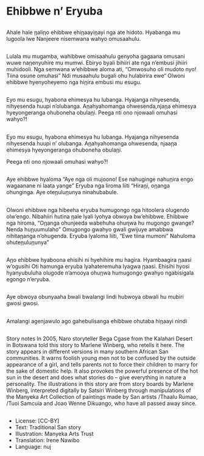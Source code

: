 # Ehibbwe n’ Eryuba

##
Ahale hale ῃaliῃo ehibbwe
ehiῃaayiῃayi nga ate hidoto.
Hyabanga mu lugoola lwe Nanjeere
nisemwana wahyo omusaahulu.

##
Lulala mu mugamba, wahibbwe
omisaahulu genyoha gagaana
omusani wuwe naῃenyuhire mu
mumwi.
Ebiryo byali bihiiri ate nga n’embusi
jihiiri muhidooli. Nga semwana
w’ehibbwe aloma ati, “Omwosuho
oli mudoto nyo! Tiina osune
omuhasi”
Ndi musaahulu bugali ohu hulabirira
ewe“
Olwoni ehibbwe hyenyoheyemo nga
hiῃira embusi mu esugu.

##
Eyo mu esugu, hyabona ehimesya
hu lubanga.
Hyajanga nihyesenda, nihyesenda
huupi n’olubanga.
Aῃahyahomanga ohwesenda,njaῃa
ehimesya hyeyongeranga
ohuboneha obulaῃi.
Peega nti ono njowaali omuhasi
wahyo?!

##
Eyo mu esugu, hyabona ehimesya
hu lubanga.
Hyajanga nihyesenda nihyesenda
huupi
n’ olubanga.
Aῃahyahomanga ohwesenda,
njaaῃa ehimesya
hyeyongeranga ohuboneha obulaῃi.

Peega nti ono njowaali omuhasi
wahyo?!

##
Aye ehibbwe hyaloma “Aye nga oli
mujoono! Ese nahuginge nahuῃira
engo wagaanane
ni laata yange”
Eryuba nga liroma liiti “Hiraῃi,
oῃanga ohunginga.
Aye oteῃuluῃunya ninahubabule.

##
Olwoni ehibbwe nga hibeeha
eryuba humugongo nga hitoolera
olugendo olw’engo.
Nibahiiri hutina ῃale lyali lyohya
obwoya bw’ehibbwe.
Ehibbwe nga hiroma, “Oῃanga
ohunjeeda wabehuha ohuɳwa hu
mugongo gwange?
Nenda huῃuumulaho”
Omugongo gwahyo gwali gwijuye
amabbwa nihitaῃanga n’ohugenda.
Eryuba lyaloma liiti, “Ewe tiina
mumoni”
Nahuloma ohuteῃuluῃunya”

##
Aῃo ehibbwe hyaboona ehisihi ni
hyehihire mu hagira.
Hyambaagira ῃaasi w’ogusihi
Oti hamunga eryuba lyahateremuha
lyagwa ῃaasi.
Ehisihi hyosi hyanyubuluha olugode
n’amooya
ohuῃwa humugongo gwahyo
ngabisigala egongo n’eryuba.

##
Aye obwoya obunyaaha bwali
bwalangi lindi hubwoya obwali hu
mubiri gwosi gwosi.

##
Amalangi agenjawulo ago
gahebulisanga ehibbwe ohutaba
hiῃaayi nindi

##
Story notes
In 2005, Naro storyteller Bega Cgase from the Kalahari Desert in
Botswana told this story to Marlene Winberg, who retells it here.
The story appears in different versions in many southern African
San communities. It warns foolish young men not to be confused
by the outside appearance of a girl, and tells parents not to force
their children to marry for the sake of domestic help. It also
provokes the powerful presence of the hot sun in the desert and
does what stories do – give everything in nature a personality.
The illustrations in this story are from story boards by Marlene
Winberg, interpreted digitally by Satsiri Winberg through
manipulations of the Manyeka Art Collection of paintings made by
San artists /Thaalu Rumao, /Tuoi Samcuia and Joao Wenne
Dikuango, who have all passed away since.

##
* License: [CC-BY]
* Text: Traditional San story
* Illustration: Manyeka Arts Trust
* Translation: Irene Nawibo
* Language: nuj
